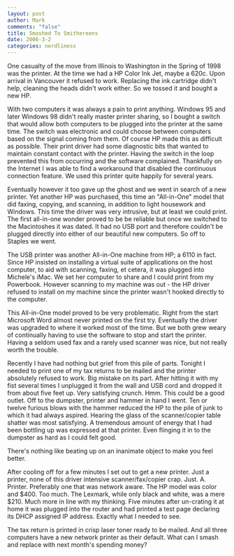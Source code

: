 ```yaml
--- 
layout: post
author: Mark
comments: "false"
title: Smashed To Smithereens
date: 2006-3-2
categories: nerdliness
---
```

One casualty of the move from Illinois to Washington in the Spring of 1998 was the printer. At the time we had a HP Color Ink Jet, maybe a 620c. Upon arrival in Vancouver it refused to work. Replacing the ink cartridge didn't help, cleaning the heads didn't work either. So we tossed it and bought a new HP.

With two computers it was always a pain to print anything. Windows 95 and later Windows 98 didn't really master printer sharing, so I bought a switch that would allow both computers to be plugged into the printer at the same time. The switch was electronic and could choose between computers based on the signal coming from them. Of course HP made this as difficult as possible. Their print driver had some diagnostic bits that wanted to maintain constant contact with the printer. Having the switch in the loop prevented this from occurring and the software complained. Thankfully on the Internet I was able to find a workaround that disabled the continuous connection feature. We used this printer quite happily for several years.

Eventually however it too gave up the ghost and we went in search of a new printer. Yet another HP was purchased, this time an "All-in-One" model that did faxing, copying, and scanning, in addition to light housework and Windows. This time the driver was very intrusive, but at least we could print. The first all-in-one wonder proved to be be reliable but once we switched to the Macintoshes it was dated. It had no USB port and therefore couldn't be plugged directly into either of our beautiful new computers. So off to Staples we went.

The USB printer was another All-in-One machine from HP; a 6110 in fact. Since HP insisted on installing a virtual suite of applications on the host computer, to aid with scanning, faxing, et cetera, it was plugged into Michele's iMac. We set her computer to share and I could print from my Powerbook. However scanning to my machine was out - the HP driver refused to install on my machine since the printer wasn't hooked directly to the computer.

This All-in-One model proved to be very problematic. Right from the start Microsoft Word almost never printed on the first try. Eventually the driver was upgraded to where it worked most of the time. But we both grew weary of continually having to use the software to stop and start the printer. Having a seldom used fax and a rarely used scanner was nice, but not really worth the trouble.

Recently I have had nothing but grief from this pile of parts. Tonight I needed to print one of my tax returns to be mailed and the printer absolutely refused to work. Big mistake on its part. After hitting it with my fist several times I unplugged it from the wall and USB cord and dropped it from about five feet up. Very satisfying crunch. Hmm. This could be a good outlet. Off to the dumpster, printer and hammer in hand I went. Ten or twelve furious blows with the hammer reduced the HP to the pile of junk to which it had always aspired. Hearing the glass of the scanner/copier table shatter was most satisfying. A tremendous amount of energy that I had been bottling up was expressed at that printer. Even flinging it in to the dumpster as hard as I could felt good.

There's nothing like beating up on an inanimate object to make you feel better.

After cooling off for a few minutes I set out to get a new printer. Just a printer, none of this driver intensive scanner/fax/copier crap. Just. A. Printer. Preferably one that was network aware. The HP model was color and $400. Too much. The Lexmark, while only black and white, was a mere $210. Much more in line with my thinking. Five minutes after un-crating it at home it was plugged into the router and had printed a test page declaring its DHCP assigned IP address. Exactly what I needed to see.

The tax return is printed in crisp laser toner ready to be mailed. And all three computers have a new network printer as their default. What can I smash and replace with next month's spending money?
